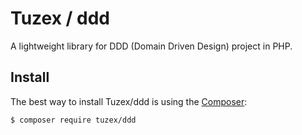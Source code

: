 # Tuzex / ddd

A lightweight library for DDD (Domain Driven Design) project in PHP.

Install
------------

The best way to install Tuzex/ddd is using the [Composer](http://getcomposer.org/):

```sh
$ composer require tuzex/ddd
```
